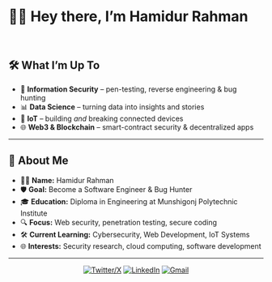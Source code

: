# 🙋‍♂️ Hey there, I’m **Hamidur Rahman**

<br>

## 🛠️ What I’m Up To

* 🔐 **Information Security** – pen-testing, reverse engineering & bug hunting
* 📊 **Data Science** – turning data into insights and stories
* 🔌 **IoT** – building *and* breaking connected devices
* 🌐 **Web3 & Blockchain** – smart-contract security & decentralized apps

---

## 📇 About Me

* 👨‍💻 **Name:** Hamidur Rahman
* 🛡️ **Goal:** Become a Software Engineer & Bug Hunter
* 🎓 **Education:** Diploma in Engineering at Munshigonj Polytechnic Institute
* 🔍 **Focus:** Web security, penetration testing, secure coding
* 🛠️ **Current Learning:** Cybersecurity, Web Development, IoT Systems
* 🌐 **Interests:** Security research, cloud computing, software development

---
<div align="center">

[![Twitter/X](https://skillicons.dev/icons?i=twitter)](https://twitter.com/hamidur0x)
[![LinkedIn](https://skillicons.dev/icons?i=linkedin)](https://www.linkedin.com/in/hamidur0x/)
[![Gmail](https://skillicons.dev/icons?i=gmail)](https://mail.google.com/mail/u/0/#inbox?compose=GTvVlcSDZqbVGNgMvqmsWsJFrKkSWzJFsxTSnFMDHrWVrcqghtHTFHcBCqfdKsPRmKsngzsqpCPsx)

</div>
